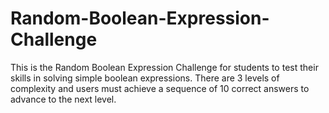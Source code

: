 # Random-Boolean-Expression-Challenge
This is the Random Boolean Expression Challenge for students to test their skills in solving simple boolean expressions. There are 3 levels of complexity and users must achieve a sequence of 10 correct answers to advance to the next level.
